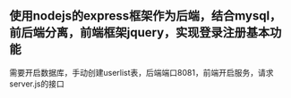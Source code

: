 ## 使用nodejs的express框架作为后端，结合mysql，前后端分离，前端框架jquery，实现登录注册基本功能
需要开启数据库，手动创建userlist表，后端端口8081，前端开启服务，请求server.js的接口
